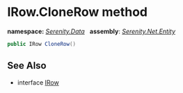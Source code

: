 # IRow.CloneRow method
**namespace:** *[Serenity.Data](../../README.md#serenity.data-namespace)*   **assembly**: *[Serenity.Net.Entity](../../README.md)*

```csharp
public IRow CloneRow()
```

## See Also

* interface [IRow](../IRow.md)